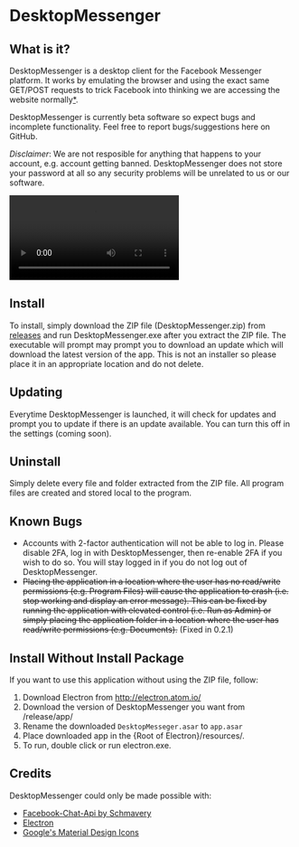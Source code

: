 # DesktopMessenger

## What is it?
DesktopMessenger is a desktop client for the Facebook Messenger platform. It works by emulating the browser and using the exact same GET/POST requests to trick Facebook into thinking we are accessing the website normally[*](https://github.com/Schmavery/facebook-chat-api).

DesktopMessenger is currently beta software so expect bugs and incomplete functionality. Feel free to report bugs/suggestions here on GitHub.

*Disclaimer*: We are not resposible for anything that happens to your account, e.g. account getting banned. DesktopMessenger does not store your password at all so any security problems will be unrelated to us or our software.

![](https://thumbs.gfycat.com/HeavyColdAttwatersprairiechicken-mobile.mp4)

## Install
To install, simply download the ZIP file (DesktopMessenger.zip) from [releases](https://github.com/mangopearapples/DesktopMessenger/releases) and run DesktopMessenger.exe after you extract the ZIP file. 
The executable will prompt may prompt you to download an update which will download the latest version of the app.
This is not an installer so please place it in an appropriate location and do not delete.

## Updating
Everytime DesktopMessenger is launched, it will check for updates and prompt you to update if there is an update available. 
You can turn this off in the settings (coming soon).

## Uninstall
Simply delete every file and folder extracted from the ZIP file. 
All program files are created and stored local to the program.

## Known Bugs
* Accounts with 2-factor authentication will not be able to log in. 
  Please disable 2FA, log in with DesktopMessenger, then re-enable 2FA if you wish to do so.
  You will stay logged in if you do not log out of DesktopMessenger.
* ~~Placing the application in a location where the user has no read/write permissions (e.g. Program Files) will cause the application to crash (i.e. stop working and display an error message). This can be fixed by running the application with elevated control (i.e. Run as Admin) or simply placing the application folder in a location where the user has read/write permissions (e.g. Documents).~~ (Fixed in 0.2.1)

## Install Without Install Package
If you want to use this application without using the ZIP file, follow:

   1. Download Electron from http://electron.atom.io/
   2. Download the version of DesktopMessenger you want from /release/app/
   3. Rename the downloaded `DesktopMesseger.asar` to `app.asar`
   3. Place downloaded app in the {Root of Electron}/resources/.
   4. To run, double click or run electron.exe.

## Credits
DesktopMessenger could only be made possible with:

   * [Facebook-Chat-Api by Schmavery](https://github.com/Schmavery/facebook-chat-api)
   * [Electron](http://electron.atom.io/)
   * [Google's Material Design Icons](https://material.io/icons/)
